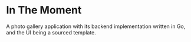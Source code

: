 # In The Moment

A photo gallery application with its backend implementation written in Go, and the UI being a sourced template.
